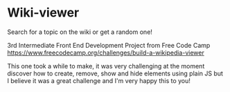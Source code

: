 # Wiki-viewer
Search for a topic on the wiki or get a random one!

3rd Intermediate Front End Development Project from Free Code Camp https://www.freecodecamp.org/challenges/build-a-wikipedia-viewer

This one took a while to make, it was very challenging at the moment discover how to create, remove, show and hide elements using plain JS but I believe it was a great challenge and I'm very happy this to you!
